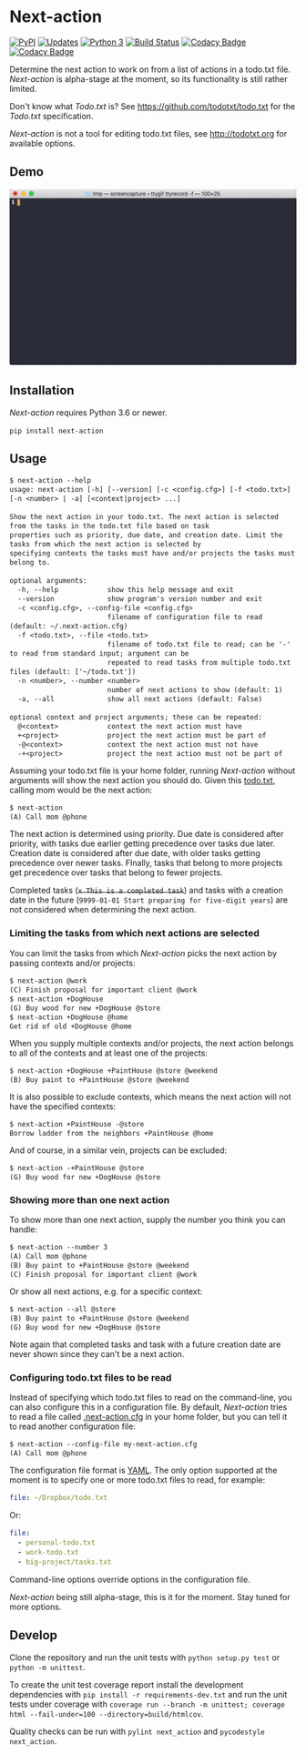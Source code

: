 # Next-action

[![PyPI](https://img.shields.io/pypi/v/next-action.svg)](https://pypi.org/project/next-action/)
[![Updates](https://pyup.io/repos/github/fniessink/next-action/shield.svg)](https://pyup.io/repos/github/fniessink/next-action/)
[![Python 3](https://pyup.io/repos/github/fniessink/next-action/python-3-shield.svg)](https://pyup.io/repos/github/fniessink/next-action/)
[![Build Status](https://travis-ci.com/fniessink/next-action.svg?branch=master)](https://travis-ci.com/fniessink/next-action)
[![Codacy Badge](https://api.codacy.com/project/badge/Grade/746457c462cd4d9fa23f05424fa932b4)](https://www.codacy.com/app/frank_10/next-action?utm_source=github.com&amp;utm_medium=referral&amp;utm_content=fniessink/next-action&amp;utm_campaign=Badge_Grade)
[![Codacy Badge](https://api.codacy.com/project/badge/Coverage/746457c462cd4d9fa23f05424fa932b4)](https://www.codacy.com/app/frank_10/next-action?utm_source=github.com&utm_medium=referral&utm_content=fniessink/next-action&utm_campaign=Badge_Coverage)

Determine the next action to work on from a list of actions in a todo.txt file. *Next-action* is alpha-stage at the moment, so its functionality is still rather limited.

Don't know what *Todo.txt* is? See <https://github.com/todotxt/todo.txt> for the *Todo.txt* specification.

*Next-action* is not a tool for editing todo.txt files, see <http://todotxt.org> for available options.

## Demo

![gif](https://raw.githubusercontent.com/fniessink/next-action/master/demo.gif)

## Installation

*Next-action* requires Python 3.6 or newer.

`pip install next-action`

## Usage

```console
$ next-action --help
usage: next-action [-h] [--version] [-c <config.cfg>] [-f <todo.txt>] [-n <number> | -a] [<context|project> ...]

Show the next action in your todo.txt. The next action is selected from the tasks in the todo.txt file based on task
properties such as priority, due date, and creation date. Limit the tasks from which the next action is selected by
specifying contexts the tasks must have and/or projects the tasks must belong to.

optional arguments:
  -h, --help            show this help message and exit
  --version             show program's version number and exit
  -c <config.cfg>, --config-file <config.cfg>
                        filename of configuration file to read (default: ~/.next-action.cfg)
  -f <todo.txt>, --file <todo.txt>
                        filename of todo.txt file to read; can be '-' to read from standard input; argument can be
                        repeated to read tasks from multiple todo.txt files (default: ['~/todo.txt'])
  -n <number>, --number <number>
                        number of next actions to show (default: 1)
  -a, --all             show all next actions (default: False)

optional context and project arguments; these can be repeated:
  @<context>            context the next action must have
  +<project>            project the next action must be part of
  -@<context>           context the next action must not have
  -+<project>           project the next action must not be part of
```

Assuming your todo.txt file is your home folder, running *Next-action* without arguments will show the next action you should do. Given this [todo.txt](todo.txt), calling mom would be the next action:

```console
$ next-action
(A) Call mom @phone
```

The next action is determined using priority. Due date is considered after priority, with tasks due earlier getting precedence over tasks due later. Creation date is considered after due date, with older tasks getting precedence over newer tasks. FInally, tasks that belong to more projects get precedence over tasks that belong to fewer projects.

Completed tasks (~~`x This is a completed task`~~) and tasks with a creation date in the future (`9999-01-01 Start preparing for five-digit years`) are not considered when determining the next action.

### Limiting the tasks from which next actions are selected

You can limit the tasks from which *Next-action* picks the next action by passing contexts and/or projects:

```console
$ next-action @work
(C) Finish proposal for important client @work
$ next-action +DogHouse
(G) Buy wood for new +DogHouse @store
$ next-action +DogHouse @home
Get rid of old +DogHouse @home
```

When you supply multiple contexts and/or projects, the next action belongs to all of the contexts and at least one of the projects:

```console
$ next-action +DogHouse +PaintHouse @store @weekend
(B) Buy paint to +PaintHouse @store @weekend
```

It is also possible to exclude contexts, which means the next action will not have the specified contexts:

```console
$ next-action +PaintHouse -@store
Borrow ladder from the neighbors +PaintHouse @home
```

And of course, in a similar vein, projects can be excluded:

```console
$ next-action -+PaintHouse @store
(G) Buy wood for new +DogHouse @store
```

### Showing more than one next action

To show more than one next action, supply the number you think you can handle:

```console
$ next-action --number 3
(A) Call mom @phone
(B) Buy paint to +PaintHouse @store @weekend
(C) Finish proposal for important client @work
```

Or show all next actions, e.g. for a specific context:

```console
$ next-action --all @store
(B) Buy paint to +PaintHouse @store @weekend
(G) Buy wood for new +DogHouse @store
```

Note again that completed tasks and task with a future creation date are never shown since they can't be a next action.

### Configuring todo.txt files to be read

Instead of specifying which todo.txt files to read on the command-line, you can also configure this in a configuration file. By default, *Next-action* tries to read a file called [.next-action.cfg](.next-action.cfg) in your home folder, but you can tell it to read another configuration file:

```console
$ next-action --config-file my-next-action.cfg
(A) Call mom @phone
```

The configuration file format is [YAML](http://yaml.org). The only option supported at the moment is to specify one or more todo.txt files to read, for example:

```yaml
file: ~/Dropbox/todo.txt
```

Or:

```yaml
file:
  - personal-todo.txt
  - work-todo.txt
  - big-project/tasks.txt
```

Command-line options override options in the configuration file.

*Next-action* being still alpha-stage, this is it for the moment. Stay tuned for more options.

## Develop

Clone the repository and run the unit tests with `python setup.py test` or `python -m unittest`.

To create the unit test coverage report install the development dependencies with `pip install -r requirements-dev.txt` and run the unit tests under coverage with `coverage run --branch -m unittest; coverage html --fail-under=100 --directory=build/htmlcov`.

Quality checks can be run with `pylint next_action` and `pycodestyle next_action`.
